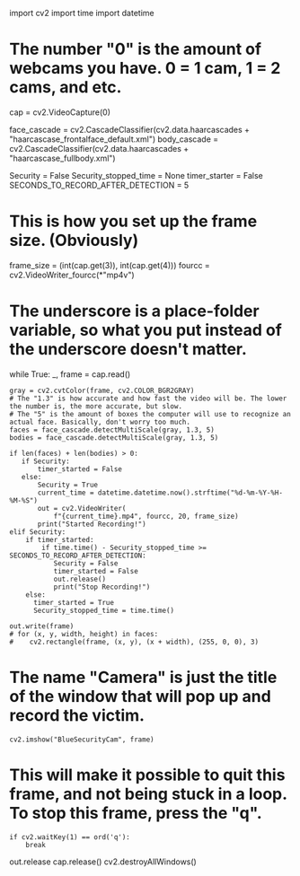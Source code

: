 import cv2
import time
import datetime

# The number "0" is the amount of webcams you have. 0 = 1 cam, 1 = 2 cams, and etc.
cap = cv2.VideoCapture(0)

face_cascade = cv2.CascadeClassifier(cv2.data.haarcascades + "haarcascase_frontalface_default.xml")
body_cascade = cv2.CascadeClassifier(cv2.data.haarcascades + "haarcascase_fullbody.xml")


Security = False
Security_stopped_time = None
timer_starter = False
SECONDS_TO_RECORD_AFTER_DETECTION = 5
# This is how you set up the frame size. (Obviously)
frame_size = (int(cap.get(3)), int(cap.get(4)))
fourcc = cv2.VideoWriter_fourcc(*"mp4v")

# The underscore is a place-folder variable, so what you put instead of the underscore doesn't matter.
while True:
    _, frame = cap.read()

    gray = cv2.cvtColor(frame, cv2.COLOR_BGR2GRAY)
    # The "1.3" is how accurate and how fast the video will be. The lower the number is, the more accurate, but slow.
    # The "5" is the amount of boxes the computer will use to recognize an actual face. Basically, don't worry too much.
    faces = face_cascade.detectMultiScale(gray, 1.3, 5)
    bodies = face_cascade.detectMultiScale(gray, 1.3, 5)

    if len(faces) + len(bodies) > 0:
       if Security:
           timer_started = False
       else:
           Security = True
           current_time = datetime.datetime.now().strftime("%d-%m-%Y-%H-%M-%S")
           out = cv2.VideoWriter(
               f"{current_time}.mp4", fourcc, 20, frame_size)
           print("Started Recording!")
    elif Security:
        if timer_started:
            if time.time() - Security_stopped_time >= SECONDS_TO_RECORD_AFTER_DETECTION:
               Security = False
               timer_started = False
               out.release()
               print("Stop Recording!")
        else:
          timer_started = True
          Security_stopped_time = time.time()

    out.write(frame)
    # for (x, y, width, height) in faces:
    #    cv2.rectangle(frame, (x, y), (x + width), (255, 0, 0), 3)

# The name "Camera" is just the title of the window that will pop up and record the victim.

    cv2.imshow("BlueSecurityCam", frame)
# This will make it possible to quit this frame, and not being stuck in a loop. To stop this frame, press the "q".
    if cv2.waitKey(1) == ord('q'):
        break

out.release
cap.release()
cv2.destroyAllWindows()
